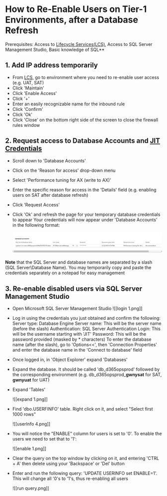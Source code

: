 # How to Re-Enable Users on Tier-1 Environments, after a Database Refresh

Prerequisites: Access to [Lifecycle Services(LCS)](https://lcs.dynamics.com/v2), Access to SQL Server Management Studio, Basic knowledge of SQL**
## 1. Add IP address temporarily
* From [LCS](https://login.microsoftonline.com/common/oauth2/authorize?client_id=913c6de4-2a4a-4a61-a9ce-945d2b2ce2e0&response_type=code%20id_token&scope=openid%20profile&state=OpenIdConnect.AuthenticationProperties%3DA9gQXSqTp4tOBWIxp1Yls7W7hmNUYXsK283jO_1hA5Mr9pCxbeDObRGcmyz9I1mpoMHbc8r-RtmQXSdMQ3hojHUpxZLQWa6-H_D_PQAvivo44A-D&response_mode=form_post&nonce=638461156876151811.MjY2NjkyNWItODQ1Yy00YTQzLThjODItNTE1ZjAxN2ZkNDI5MzM1YmI1ZWYtYmE1Ni00OWIwLWE1YjAtZGFjNzgwYTgzYTU1&redirect_uri=https%3A%2F%2Flcs.dynamics.com%2F&post_logout_redirect_uri=https%3A%2F%2Flcs.dynamics.com%2F&x-client-SKU=ID_NET461&x-client-ver=6.32.0.0), go to environment where you need to re-enable user access (e.g. UAT, SAT)
* Click 'Maintain'
* Click 'Enable Access'
* Click '+'
* Enter an easily recognizable name for the inbound rule
* Click 'Confirm'
* Click 'Ok'
* Click 'Close' on the bottom right side of the screen to close the firewall rules window 
## 2. Request access to Database Accounts and [JIT Credentials](https://learn.microsoft.com/en-us/azure/defender-for-cloud/just-in-time-access-overview?tabs=defender-for-container-arch-aks)
* Scroll down to 'Database Accounts'
* Click on the 'Reason for access' drop-down menu
* Select 'Performance tuning for AX (write to AX)'
* Enter the specific reason for access in the 'Details' field (e.g. enabling users on SAT after database refresh)
* Click 'Request Access'
* Click 'Ok' and refresh the page for your temporary database credentials to appear
Your credentials will now appear under 'Database Accounts' in the following format:

	![credentials.png](credentials.PNG)

**Note** that the SQL Server and database names are separated by a slash (SQL Server\Database Name). You may temporarily copy and paste the credentials separately on a notepad for easy management 
## 3. Re-enable disabled users via SQL Server Management Studio 
* Open Microsoft SQL Server Management Studio
	![[login 1.png]] 
* Log in using the credentials you just obtained and confirm the following:
		Server type: Database Engine
		Server name: This will be the server name (before the slash)
		Authentication: SQL Server Authentication
		Login: This will be the username starting with 'JIT'
		Password: This will be the password provided (masked by * characters)
		To enter the database name (after the slash), go to 'Options<<', then 'Connection Properties' and enter the database name in the 'Connect to database' field
		
* Once logged in, in 'Object Explorer' expand 'Databases'
* Expand the database. It should be called 'db_d365opsprod' followed by the corresponding environment (e.g. db_d365opsprod_**gwnysat** for SAT, **gwnyuat** for UAT)
* Expand 'Tables'

	![[expand 1.png]]  

* Find 'dbo.USERFINFO' table. Right click on it, and select "Select first 1000 rows"

	![[userInfo 4.png]]
* You will notice the "ENABLE" column for users is set to '0'. To enable the users we need to set that to '1': 

	![[enable 1.png]] 
* Clear the query on the top window by clicking on it, and entering 'CTRL + A' then delete using your 'Backspace' or 'Del' button
* Enter and run the following query: 'UPDATE USERINFO set ENABLE=1'. This will change all '0's to '1's, thus re-enabling all users

	![[run query.png]]
